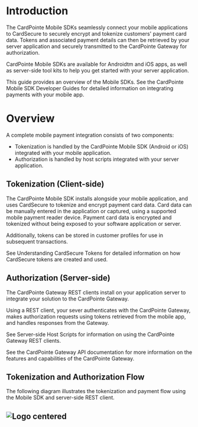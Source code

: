 # Introduction

The CardPointe Mobile SDKs seamlessly connect your mobile applications to CardSecure to securely encrypt and tokenize customers' payment card data. Tokens and associated payment details can then be retrieved by your server application and securely transmitted to the CardPointe Gateway for authorization.

CardPointe Mobile SDKs are available for Androidtm and iOS apps, as well as server-side tool kits to help you get started with your server application.

This guide provides an overview of the Mobile SDKs. See the CardPointe Mobile SDK Developer Guides for detailed information on integrating payments with your mobile app.

# Overview

A complete mobile payment integration consists of two components:

- Tokenization is handled by the CardPointe Mobile SDK (Android or iOS) integrated with your mobile application.
- Authorization is handled by host scripts integrated with your server application.

## Tokenization (Client-side)

The CardPointe Mobile SDK installs alongside your mobile application, and uses CardSecure to tokenize and encrypt payment card data. Card data can be manually entered in the application or captured, using a supported mobile payment reader device. Payment card data is encrypted and tokenized without being exposed to your software application or server.

Additionally, tokens can be stored in customer profiles for use in subsequent transactions.

See Understanding CardSecure Tokens for detailed information on how CardSecure tokens are created and used.

## Authorization (Server-side)

The CardPointe Gateway REST clients install on your application server to integrate your solution to the CardPointe Gateway.

Using a REST client, your sever authenticates with the CardPointe Gateway, makes authorization requests using tokens retrieved from the mobile app, and handles responses from the Gateway.

See Server-side Host Scripts for information on using the CardPointe Gateway REST clients.

See the CardPointe Gateway API documentation for more information on the features and capabilities of the CardPointe Gateway.

## Tokenization and Authorization Flow

The following diagram illustrates the tokenization and payment flow using the Mobile SDK and server-side REST client.

<!-- align: center -->
![Logo centered](../assets/images/SDK-Diagram-5-2022-09-14)
-

